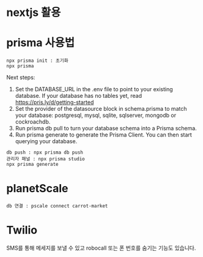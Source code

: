# nextjs 활용

# prisma 사용법

```
npx prisma init : 초기화
npx prisma
```

Next steps:

1. Set the DATABASE_URL in the .env file to point to your existing database. If your database has no tables yet, read https://pris.ly/d/getting-started
2. Set the provider of the datasource block in schema.prisma to match your database: postgresql, mysql, sqlite, sqlserver, mongodb or cockroachdb.
3. Run prisma db pull to turn your database schema into a Prisma schema.
4. Run prisma generate to generate the Prisma Client. You can then start querying your database.

```
db push : npx prisma db push
관리자 패널 : npx prisma studio
npx prisma generate
```

# planetScale

```
db 연결 : pscale connect carrot-market
```

# Twilio

SMS를 통해 메세지를 보낼 수 있고 robocall 또는 폰 번호를 숨기는 기능도 있습니다.
